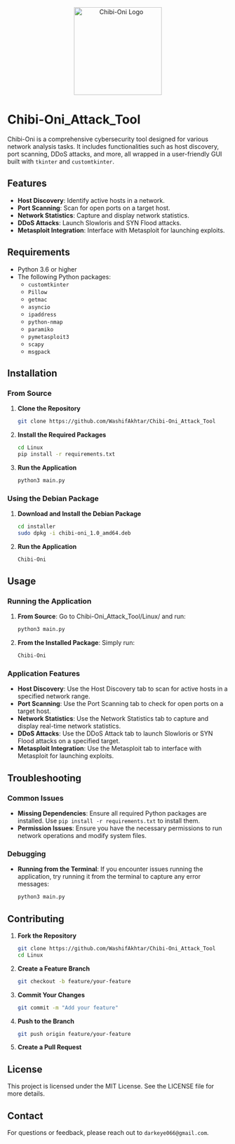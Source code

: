 <div align="center">
  <img src="./icon.ico" alt="Chibi-Oni Logo" width="200">
</div>

# Chibi-Oni_Attack_Tool

Chibi-Oni is a comprehensive cybersecurity tool designed for various network analysis tasks. It includes functionalities such as host discovery, port scanning, DDoS attacks, and more, all wrapped in a user-friendly GUI built with `tkinter` and `customtkinter`.

## Features

- **Host Discovery**: Identify active hosts in a network.
- **Port Scanning**: Scan for open ports on a target host.
- **Network Statistics**: Capture and display network statistics.
- **DDoS Attacks**: Launch Slowloris and SYN Flood attacks.
- **Metasploit Integration**: Interface with Metasploit for launching exploits.

## Requirements

- Python 3.6 or higher
- The following Python packages:
  - `customtkinter`
  - `Pillow`
  - `getmac`
  - `asyncio`
  - `ipaddress`
  - `python-nmap`
  - `paramiko`
  - `pymetasploit3`
  - `scapy`
  - `msgpack`

## Installation

### From Source

1. **Clone the Repository**

    ```bash
    git clone https://github.com/WashifAkhtar/Chibi-Oni_Attack_Tool
    ```

2. **Install the Required Packages**

    ```bash
    cd Linux
    pip install -r requirements.txt
    ```

3. **Run the Application**

    ```bash
    python3 main.py
    ```

### Using the Debian Package

1. **Download and Install the Debian Package**

    ```bash
    cd installer
    sudo dpkg -i chibi-oni_1.0_amd64.deb
    ```

2. **Run the Application**

    ```bash
    Chibi-Oni
    ```


## Usage

### Running the Application

1. **From Source**: Go to Chibi-Oni_Attack_Tool/Linux/ and run:

    ```bash
    python3 main.py
    ```

2. **From the Installed Package**: Simply run:

    ```bash
    Chibi-Oni
    ```

### Application Features

- **Host Discovery**: Use the Host Discovery tab to scan for active hosts in a specified network range.
- **Port Scanning**: Use the Port Scanning tab to check for open ports on a target host.
- **Network Statistics**: Use the Network Statistics tab to capture and display real-time network statistics.
- **DDoS Attacks**: Use the DDoS Attack tab to launch Slowloris or SYN Flood attacks on a specified target.
- **Metasploit Integration**: Use the Metasploit tab to interface with Metasploit for launching exploits.

## Troubleshooting

### Common Issues

- **Missing Dependencies**: Ensure all required Python packages are installed. Use `pip install -r requirements.txt` to install them.
- **Permission Issues**: Ensure you have the necessary permissions to run network operations and modify system files.

### Debugging

- **Running from the Terminal**: If you encounter issues running the application, try running it from the terminal to capture any error messages:

    ```bash
    python3 main.py
    ```

## Contributing

1. **Fork the Repository**

    ```bash
    git clone https://github.com/WashifAkhtar/Chibi-Oni_Attack_Tool
    cd Linux
    ```

2. **Create a Feature Branch**

    ```bash
    git checkout -b feature/your-feature
    ```

3. **Commit Your Changes**

    ```bash
    git commit -m "Add your feature"
    ```

4. **Push to the Branch**

    ```bash
    git push origin feature/your-feature
    ```

5. **Create a Pull Request**

## License

This project is licensed under the MIT License. See the LICENSE file for more details.

## Contact

For questions or feedback, please reach out to `darkeye066@gmail.com`.



